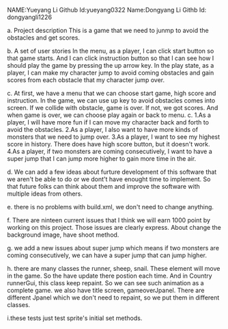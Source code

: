 NAME:Yueyang  Li
Github Id:yueyang0322
Name:Dongyang Li
Githb Id: dongyangli1226

a. Project description
This is a game that we need to junmp to avoid the obstacles and get scores.

b. A set of user stories
In the menu, as a player, I can click start button so that game starts.
And I can click instruction button so that I can see how I should play the game by pressing the up arrow key.
In the play state, as a player, I can make my character jump to avoid coming obstacles and gain scores from each obstacle that my character jump over.

c. At first, we have a menu that we can choose start game, high score and instruction. In the game, we can use up key to avoid obstacles comes into screen. If we collide with obstacle, game is over. If not, we got scores. And when game is over, we can choose play again or back to menu.
c. 1.As a player, I will have more fun if I can move my character back and forth to avoid the obstacles.
   2.As a player, I also want to have more kinds of monsters that we need to jump over.
   3.As a player, I want to see my highest score in history. There does have high score button, but it doesn't work.
   4.As a player, if two monsters are coming consecutively, I want to have a super jump that I can jump more higher to gain more time in the air.

d. We can add a few ideas about furture development of this software that we aren't be able to do or we dont't have enought time to implement. So that future folks can think about them and improve the software with multiple ideas from others.

e. there is no problems with build.xml, we don't need to change anything.


f. There are ninteen current issues that I think we will earn 1000 point by working on this project. Those issues are clearly express. About change the background image, have shoot method.

g. we add a new issues about super jump which means if two monsters are coming consecutively, we can have a super jump that can jump higher.


h. there are many classes the runner, sheep, snail. These element will move in the game. So the have update there postion each time. And in Country runnerGui, this class keep repaint. So we can see such animation as a complete game. we also have title screen, gameoverJpanel. There are different Jpanel which we don't need to repaint, so we put them in different classes. 

i.these tests just test sprite's initial set methods.

